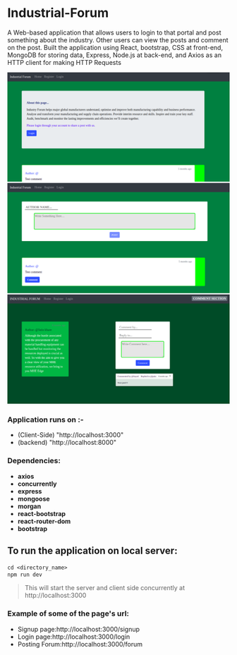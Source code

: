 # Industrial-Forum
A Web-based application that allows users to login to that portal and post something about the
industry. Other users can view the posts and comment on the post.
Built the application using React, bootstrap, CSS at front-end, MongoDB for storing data, Express,
Node.js at back-end, and Axios as an HTTP client for making HTTP Requests


![](Images/Homepage.png)
![](Images/Forum.png)
![](Images/comment.png)
### Application runs on :-
- (Client-Side) "http://localhost:3000"
- (backend) "http://localhost:8000"
### Dependencies:
   -  **axios**
   -  **concurrently**
   -  **express**
   -  **mongoose**
   -  **morgan**
   -  **react-bootstrap**
   -  **react-router-dom**
   -  **bootstrap**
## To run the application on local server:
  
```
cd <directory_name>
npm run dev
```
  > This will start the server and client side concurrently at http://localhost:3000
 ### Example of some of the page's url:
   - Signup page:http://localhost:3000/signup
   - Login page:http://localhost:3000/login
   - Posting Forum:http://localhost:3000/forum
